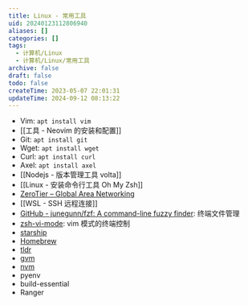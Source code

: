```yaml
---
title: Linux - 常用工具
uid: 20240123112806940
aliases: []
categories: []
tags:
  - 计算机/Linux
  - 计算机/Linux/常用工具
archive: false
draft: false
todo: false
createTime: 2023-05-07 22:01:31
updateTime: 2024-09-12 08:13:22
---
```


- Vim: `apt install vim`
- [[工具 - Neovim 的安装和配置]]
- Git: `apt install git`
- Wget: `apt install wget`
- Curl: `apt install curl`
- Axel: `apt install axel`
- [[Nodejs - 版本管理工具 volta]]
- [[Linux - 安装命令行工具 Oh My Zsh]]
- [ZeroTier – Global Area Networking](https://www.zerotier.com/)
- [[WSL - SSH 远程连接]]
- [GitHub - junegunn/fzf: A command-line fuzzy finder](https://github.com/junegunn/fzf#installation):
  终端文件管理
- [zsh-vi-mode](https://github.com/jeffreytse/zsh-vi-mode): vim 模式的终端控制
- [starship](https://github.com/starship/starship)
- [Homebrew](https://brew.sh/)
- [tldr](https://github.com/tldr-pages/tldr)
- [gvm](https://github.com/moovweb/gvm)
- [nvm](https://github.com/nvm-sh/nvm)
- pyenv
- build-essential
- Ranger
